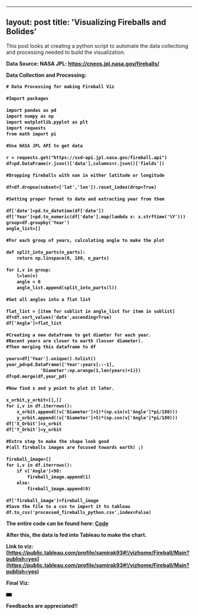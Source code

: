
---
layout: post
title: 'Visualizing Fireballs and Bolides'
---

This post looks at creating a python script to automate the data collectiong and processing needed to build the visualization.

<b>Data Source: NASA JPL: https://cneos.jpl.nasa.gov/fireballs/

<b>Data Collection and Processing:

    # Data Processing for making Fireball Viz
    
    #Import packages
    
    import pandas as pd
    import numpy as np
    import matplotlib.pyplot as plt
    import requests
    from math import pi
    
    #Use NASA JPL API to get data
    
    r = requests.get("https://ssd-api.jpl.nasa.gov/fireball.api")
    df=pd.DataFrame(r.json()['data'],columns=r.json()['fields'])
    
    #Dropping fireballs with nan in either latitude or longitude
    
    df=df.dropna(subset=['lat','lon']).reset_index(drop=True)
    
    #Setting proper format to date and extracting year from them
    
    df['date']=pd.to_datetime(df['date'])
    df['Year']=pd.to_numeric(df['date'].map(lambda x: x.strftime('%Y')))
    group=df.groupby('Year')
    angle_list=[]
    
    #For each group of years, calculating angle to make the plot
    
    def split_into_parts(n_parts):
        return np.linspace(0, 180, n_parts)
    
    for i,v in group:
        l=len(v)
        angle = 0
        angle_list.append(split_into_parts(l))
    
    #Get all angles into a flat list
        
    flat_list = [item for sublist in angle_list for item in sublist]
    df=df.sort_values('date',ascending=True)
    df['Angle']=flat_list
    
    #Creating a new dataframe to get diamter for each year. 
    #Recent years are closer to earth (lesser diameter). 
    #Then merging this dataframe to df
    
    years=df['Year'].unique().tolist()
    year_pd=pd.DataFrame({'Year':years[::-1],
                 'Diameter':np.arange(1,len(years)+1)})
    df=pd.merge(df,year_pd)
    
    #Now find x and y point to plot it later.
    
    x_orbit,y_orbit=[],[]
    for i,v in df.iterrows():
        x_orbit.append((v['Diameter']+1)*(np.sin(v['Angle']*pi/180)))
        y_orbit.append((v['Diameter']+5)*(np.cos(v['Angle']*pi/180)))
    df['X_Orbit']=x_orbit
    df['Y_Orbit']=y_orbit
    
    #Extra step to make the shape look good
    #(all fireballs images are focused towards earth) ;)
    
    fireball_image=[]
    for i,v in df.iterrows():
        if v['Angle']<90:
            fireball_image.append(1)
        else:
            fireball_image.append(0)
    
    df['fireball_image']=fireball_image
    #Save the file to a csv to import it to tableau
    df.to_csv('processed_fireballs_python.csv',index=False)

The entire code can be found here: [Code](https://github.com/samirak93/Fireballs-Data-Visualization/blob/master/FireBall.py)


<b>After this, the data is fed into Tableau to make the chart. 


<b>Link to viz: [https://public.tableau.com/profile/samirak93#!/vizhome/Fireball/Main?publish=yes](https://public.tableau.com/profile/samirak93#!/vizhome/Fireball/Main?publish=yes)


<b>Final Viz:


<img src="https://raw.githubusercontent.com/samirak93/Fireballs-Data-Visualization/master/Main.png" width="15">

Feedbacks are appreciated!!
